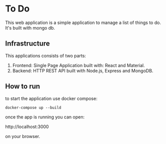 # To Do
This web application is a simple application to manage a list of things to do. It's built with mongo db.

## Infrastructure

This applications consists of two parts:
  1. Frontend: Single Page Application built with: React and Material.
  2. Backend: HTTP REST API built with Node.js, Express and MongoDB.

## How to run

to start the application use docker compose:

`docker-compose up --build`

once the app is running you can open:

http://localhost:3000

on your browser.
